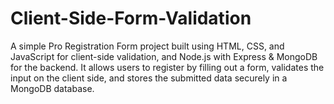 # Client-Side-Form-Validation
A simple Pro Registration Form project built using HTML, CSS, and JavaScript for client-side validation, and Node.js with Express &amp; MongoDB for the backend. It allows users to register by filling out a form, validates the input on the client side, and stores the submitted data securely in a MongoDB database.
